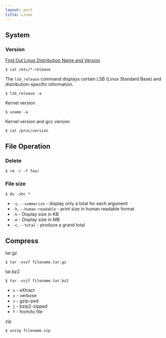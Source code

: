 ```yaml
---
layout: post
title: Linux
---
```


## System

### Version

[Find Out Linux Distribution Name and Version](http://www.cyberciti.biz/faq/find-linux-distribution-name-version-number/)

    $ cat /etc/*-release

The `lsb_release` command displays certain LSB (Linux Standard Base) and distribution-specific information.

    $ lsb_release -a

Kernel version

    $ uname -a

Kernel version and gcc version

    $ cat /proc/version

## File Operation

### Delete

    $ rm -r -f foo/

### File size

    $ du -shc *

* `-s`, `--summarize` - display only a total for each argument
* `-h`, `--human-readable` - print size in human readable format
* `-k` - Display size in KB
* `-m` - Display size in MB
* `-c`, `--total` - produce a grand total

## Compress

tar.gz

    $ tar -xvzf filename.tar.gz

tar.bz2

    $ tar -xvjf filename.tar.bz2


* `x` - eXtract
* `v` - verbose
* `z` - gzip-ped
* `j` - bzip2-zipped
* `f` - from/to file

zip

    $ unzip filename.zip

